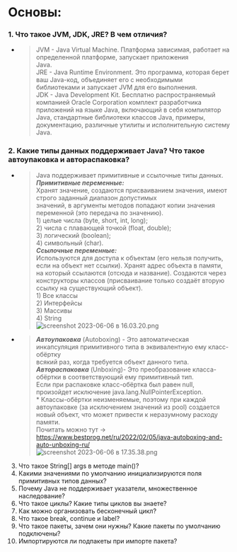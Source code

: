 # Основы:
### 1. Что такое ЈѴM, JDK, JRE? В чем отличия?
   * > JVM - Java Virtual Machine. Платформа зависимая, работает на определенной платформе, запускает приложения  
   Java.  
   JRE - Java Runtime Environment. Это программа, которая берет ваш Java-код, объединяет его с необходимыми  
   библиотеками и запускает JVM для его выполнения.  
   JDK - Java Development Kit. Бесплатно распространяемый компанией Oracle Corporation комплект разработчика  
   приложений на языке Java, включающий в себя компилятор Java, стандартные библиотеки классов Java, примеры,  
   документацию, различные утилиты и исполнительную систему Java.
### 2. Какие типы данных поддерживает Java? Что такое автоупаковка и автораспаковка?
   * > Java поддерживает примитивные и ссылочные типы данных.  
   ***Примитивные переменные:***  
   Хранят значение, создаются присваиванием значения, имеют строго заданный диапазон допустимых  
   значений, в аргументы методов попадают копии значения переменной (это передача по значению).  
         1) целые числа (byte, short, int, long);  
         2) числа с плавающей точкой (float, double);  
         3) логический (boolean);  
         4) символьный (char).  
   ***Ссылочные переменные:***  
   Используются для доступа к объектам (его нельзя получить, если на объект нет ссылки). 
   Хранят адрес объекта в памяти, на который ссылаются (отсюда и название). Создаются через конструкторы классов 
   (присваивание только создаёт вторую ссылку на существующий объект).  
         1) Все классы  
         2) Интерфейсы  
         3) Массивы  
         4) String  
   ![screenshot 2023-06-06 в 16.03.20.png](screenshot%202023-06-06%20%D0%B2%2016.03.20.png)
   * > ***Автоупаковка*** (Autoboxing) - Это автоматическая инкапсуляция примитивного типа в эквивалентную ему класс-обёртку  
   всякий раз, когда требуется объект данного типа.  
   ***Автораспаковка*** (Unboxing)- Это преобразование класса-обёртки в соответствующий ему примитивный тип.  
   Если при распаковке класс-обёртка был равен null, произойдет исключение java.lang.NullPointerException.  
         * Классы-обёртки неизменяемые, поэтому при каждой автоупаковке (за исключением значений из pool) создается новый 
   объект, что может привести к неразумному расходу памяти.  
   Почитать можно тут -> <https://www.bestprog.net/ru/2022/02/05/java-autoboxing-and-auto-unboxing-ru/>  
   ![screenshot 2023-06-06 в 17.35.38.png](screenshot%202023-06-06%20%D0%B2%2017.35.38.png)
3. Что такое String[] args в методе main()? 
4. Какими значениями по умолчанию инициализируются поля примитивных типов данных? 
5. Почему Java не поддерживает указатели, множественное наследование? 
6. Что такое циклы? Какие типы циклов вы знаете? 
7. Как можно организовать бесконечный цикл? 
8. Что такое break, continue и label? 
9. Что такое пакеты, зачем они нужны? Какие пакеты по умолчанию подключены? 
10. Импортируются ли подпакеты при импорте пакета?